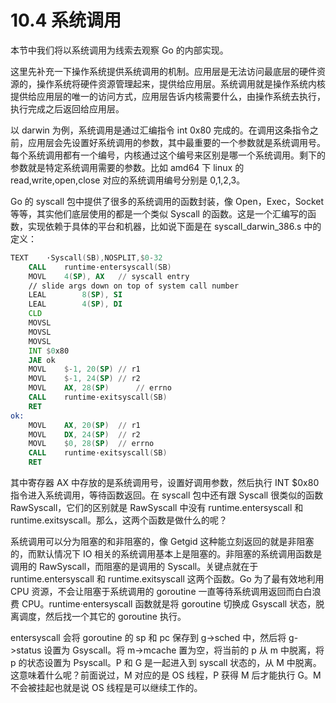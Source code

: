 # 10.4 系统调用

本节中我们将以系统调用为线索去观察 Go 的内部实现。

这里先补充一下操作系统提供系统调用的机制。应用层是无法访问最底层的硬件资源的，操作系统将硬件资源管理起来，提供给应用层。系统调用就是操作系统内核提供给应用层的唯一的访问方式，应用层告诉内核需要什么，由操作系统去执行，执行完成之后返回给应用层。

以 darwin 为例，系统调用是通过汇编指令 int 0x80 完成的。在调用这条指令之前，应用层会先设置好系统调用的参数，其中最重要的一个参数就是系统调用号。每个系统调用都有一个编号，内核通过这个编号来区别是哪一个系统调用。剩下的参数就是特定系统调用需要的参数。比如 amd64 下 linux 的 read,write,open,close 对应的系统调用编号分别是 0,1,2,3。

Go 的 syscall 包中提供了很多的系统调用的函数封装，像 Open，Exec，Socket 等等，其实他们底层使用的都是一个类似 Syscall 的函数。这是一个汇编写的函数，实现依赖于具体的平台和机器，比如说下面是在 syscall_darwin_386.s 中的定义：

```asm
TEXT	·Syscall(SB),NOSPLIT,$0-32
	CALL	runtime·entersyscall(SB)
	MOVL	4(SP), AX	// syscall entry
	// slide args down on top of system call number
	LEAL		8(SP), SI
	LEAL		4(SP), DI
	CLD
	MOVSL
	MOVSL
	MOVSL
	INT	$0x80
	JAE	ok
	MOVL	$-1, 20(SP)	// r1
	MOVL	$-1, 24(SP)	// r2
	MOVL	AX, 28(SP)		// errno
	CALL	runtime·exitsyscall(SB)
	RET
ok:
	MOVL	AX, 20(SP)	// r1
	MOVL	DX, 24(SP)	// r2
	MOVL	$0, 28(SP)	// errno
	CALL	runtime·exitsyscall(SB)
	RET
```

其中寄存器 AX 中存放的是系统调用号，设置好调用参数，然后执行 INT $0x80 指令进入系统调用，等待函数返回。在 syscall 包中还有跟 Syscall 很类似的函数 RawSyscall，它们的区别就是 RawSyscall 中没有 runtime.entersyscall 和 runtime.exitsyscall。那么，这两个函数是做什么的呢？

系统调用可以分为阻塞的和非阻塞的，像 Getgid 这种能立刻返回的就是非阻塞的，而默认情况下 IO 相关的系统调用基本上是阻塞的。非阻塞的系统调用函数是调用的 RawSyscall，而阻塞的是调用的 Syscall。关键点就在于 runtime.entersyscall 和 runtime.exitsyscall 这两个函数。Go 为了最有效地利用 CPU 资源，不会让阻塞于系统调用的 goroutine 一直等待系统调用返回而白白浪费 CPU。runtime·entersyscall 函数就是将 goroutine 切换成 Gsyscall 状态，脱离调度，然后找一个其它的 goroutine 执行。

entersyscall 会将 goroutine 的 sp 和 pc 保存到 g->sched 中，然后将 g->status 设置为 Gsyscall。将 m->mcache 置为空，将当前的 p 从 m 中脱离，将 p 的状态设置为 Psyscall。P 和 G 是一起进入到 syscall 状态的，从 M 中脱离。这意味着什么呢？前面说过，M 对应的是 OS 线程，P 获得 M 后才能执行 G。M 不会被挂起也就是说 OS 线程是可以继续工作的。
